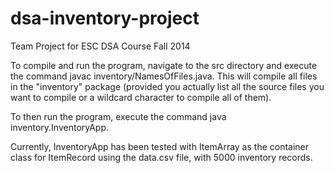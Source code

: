 dsa-inventory-project
=====================

Team Project for ESC DSA Course Fall 2014

To compile and run the program, navigate to the src directory and execute the 
command javac inventory/NamesOfFiles.java. This will compile all files in the
"inventory" package (provided you actually list all the source files you want
to compile or a wildcard character to compile all of them).

To then run the program, execute the command java inventory.InventoryApp.

Currently, InventoryApp has been tested with ItemArray as the container class
for ItemRecord using the data.csv file, with 5000 inventory records.
